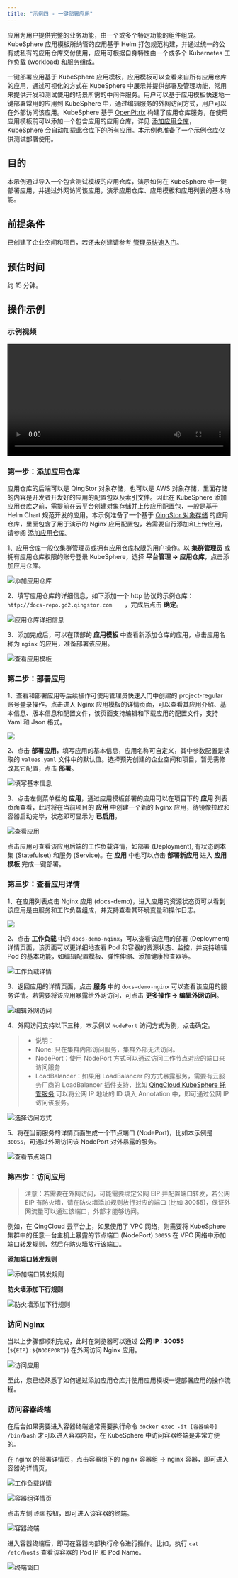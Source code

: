 ```yaml
---
title: "示例四 - 一键部署应用"
---
```


应用为用户提供完整的业务功能，由一个或多个特定功能的组件组成。KubeSphere 应用模板所纳管的应用基于 Helm 打包规范构建，并通过统一的公有或私有的应用仓库交付使用，应用可根据自身特性由一个或多个 Kubernetes 工作负载 (workload) 和服务组成。

一键部署应用基于 KubeSphere 应用模板，应用模板可以查看来自所有应用仓库的应用，通过可视化的方式在 KubeSphere 中展示并提供部署及管理功能，常用来提供开发和测试使用的场景所需的中间件服务。用户可以基于应用模板快速地一键部署常用的应用到 KubeSphere 中，通过编辑服务的外网访问方式，用户可以在外部访问该应用。KubeSphere 基于 [OpenPitrix](https://openpitrix.io) 构建了应用仓库服务，在使用应用模板前可以添加一个包含应用的应用仓库，详见 [添加应用仓库](../../platform-management/app-repo)，KubeSphere 会自动加载此仓库下的所有应用。本示例也准备了一个示例仓库仅供测试部署使用。


## 目的

本示例通过导入一个包含测试模板的应用仓库，演示如何在 KubeSphere 中一键部署应用，并通过外网访问该应用，演示应用仓库、应用模板和应用列表的基本功能。

## 前提条件

已创建了企业空间和项目，若还未创建请参考 [管理员快速入门](../../quick-start/admin-quick-start)。

## 预估时间

约 15 分钟。

## 操作示例

### 示例视频

<video controls="controls" style="width: 100% !important; height: auto !important;">
  <source type="video/mp4" src="https://kubesphere-docsvideo.gd2.qingstor.com/demo4-one-click-deploy.mp4">
</video>

### 第一步：添加应用仓库

应用仓库的后端可以是 QingStor 对象存储，也可以是 AWS 对象存储，里面存储的内容是开发者开发好的应用的配置包以及索引文件。因此在 KubeSphere 添加应用仓库之前，需提前在云平台创建对象存储并上传应用配置包，一般是基于 Helm Chart 规范开发的应用。本示例准备了一个基于 [QingStor 对象存储](https://www.qingcloud.com/products/qingstor/) 的应用仓库，里面包含了用于演示的 Nginx 应用配置包，若需要自行添加和上传应用，请参阅 [添加应用仓库](../../platform-management/app-repo)。

1、应用仓库一般仅集群管理员或拥有应用仓库权限的用户操作。以 **集群管理员** 或拥有应用仓库权限的账号登录 KubeSphere，选择 **平台管理 → 应用仓库**，点击添加应用仓库。

![添加应用仓库](/add-app-repo.png)

2、填写应用仓库的详细信息，如下添加一个 http 协议的示例仓库：`http://docs-repo.gd2.qingstor.com	`，完成后点击 **确定**。

![应用仓库详细信息](/app-repo-basic.png)

3、添加完成后，可以在顶部的 **应用模板** 中查看新添加仓库的应用，点击应用名称为 `nginx` 的应用，准备部署该应用。

![查看应用模板](/app-template-lists.png)

### 第二步：部署应用

1、查看和部署应用等后续操作可使用管理员快速入门中创建的 project-regular 账号登录操作。点击进入 Nginx 应用模板的详情页面，可以查看其应用介绍、基本信息、版本信息和配置文件，该页面支持编辑和下载应用的配置文件，支持 Yaml 和 Json 格式。

![](/nginx-details.png)

2、点击 **部署应用**，填写应用的基本信息，应用名称可自定义，其中参数配置是读取的 `values.yaml` 文件中的默认值。选择预先创建的企业空间和项目，暂无需修改其它配置，点击 **部署**。

![填写基本信息](/nginx-demo-basic.png)

3、点击左侧菜单栏的 **应用**，通过应用模板部署的应用可以在项目下的 **应用** 列表页面查看，此时将在当前项目的 **应用** 中创建一个新的 Nginx 应用，待镜像拉取和容器启动完毕，状态即可显示为 **已启用**。

![查看应用](/nginx-app-demo.png)

点击应用可查看该应用后端的工作负载详情，如部署 (Deployment), 有状态副本集 (Statefulset) 和服务 (Service)。在 **应用** 中也可以点击 **部署新应用** 进入 **应用模板** 完成一键部署。

### 第三步：查看应用详情

1、在应用列表点击 Nginx 应用 (docs-demo)，进入应用的资源状态页可以看到该应用是由服务和工作负载组成，并支持查看其环境变量和操作日志。

![](/nginx-details-overview.png)

2、点击 **工作负载** 中的 `docs-demo-nginx`，可以查看该应用的部署 (Deployment) 详情页面，该页面可以更详细地查看 Pod 和容器的资源状态、监控，并支持编辑 Pod 的基本功能，如编辑配置模板、弹性伸缩、添加健康检查器等。

![工作负载详情](/nginx-deployment-details.png)

3、返回应用的详情页面，点击 **服务** 中的 `docs-demo-nginx` 可以查看该应用的服务详情。若需要将该应用暴露给外网访问，可点击 **更多操作 → 编辑外网访问**。

![编辑外网访问](/nginx-service-details.png)

4、外网访问支持以下三种，本示例以 `NodePort` 访问方式为例，点击确定。

> - 说明：
> -  None: 只在集群内部访问服务，集群外部无法访问。
> - NodePort：使用 NodePort 方式可以通过访问工作节点对应的端口来访问服务
> - LoadBalancer：如果用 LoadBalancer 的方式暴露服务，需要有云服务厂商的 LoadBalancer 插件支持，比如 [QingCloud KubeSphere 托管服务](https://appcenter.qingcloud.com/apps/app-u0llx5j8/Kubernetes%20on%20QingCloud) 可以将公网 IP 地址的 ID 填入 Annotation 中，即可通过公网 IP 访问该服务。

![选择访问方式](/select-nodeport.png)

5、将在当前服务的详情页面生成一个节点端口 (NodePort)，比如本示例是 `30055`，可通过外网访问该 NodePort 对外暴露的服务。

![查看节点端口](/nodeport-details.png)

### 第四步：访问应用

> 注意：若需要在外网访问，可能需要绑定公网 EIP 并配置端口转发，若公网 EIP 有防火墙，请在防火墙添加规则放行对应的端口 (比如 30055)，保证外网流量可以通过该端口，外部才能够访问。

例如，在 QingCloud 云平台上，如果使用了 VPC 网络，则需要将 KubeSphere 集群中的任意一台主机上暴露的节点端口 (NodePort) `30055` 在 VPC 网络中添加端口转发规则，然后在防火墙放行该端口。

**添加端口转发规则**

![添加端口转发规则](/demo4-vpc-nodeport-forward.png)

**防火墙添加下行规则**

![防火墙添加下行规则](/demo4-firewall-nodeport.png)

### 访问 Nginx

当以上步骤都顺利完成，此时在浏览器可以通过 **公网 IP : 30055** (`${EIP}:${NODEPORT}`) 在外网访问 Nginx 应用。

![访问应用](/access-nginx-app.png)

至此，您已经熟悉了如何通过添加应用仓库并使用应用模板一键部署应用的操作流程。

### 访问容器终端

在后台如果需要进入容器终端通常需要执行命令 `docker exec -it [容器编号] /bin/bash` 才可以进入容器内部，在 KubeSphere 中访问容器终端是非常方便的。

在 nginx 的部署详情页，点击容器组下的 nginx 容器组 → nginx 容器，即可进入容器的详情页。

![工作负载详情](/nginx-workload-page.png)

![容器组详情页](/view-docker-container.png)

点击左侧 `终端` 按钮，即可进入该容器的终端。

![容器终端](/container-terminal.png)

进入容器终端后，即可在容器内部执行命令进行操作。比如，执行 `cat /etc/hosts` 查看该容器的 Pod IP 和 Pod Name。

![终端窗口](/terminal-command-window.png)



